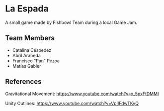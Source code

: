 # La Espada

A small game made by Fishbowl Team during a local Game Jam.

## Team Members

- Catalina Céspedez
- Abril Araneda
- Francisco "Pan" Pezoa
- Matías Gabler

## References

Gravitational Movement: https://www.youtube.com/watch?v=x_5pxFtDMMI

Unity Outlines: https://www.youtube.com/watch?v=VpIIFdwTKyQ
